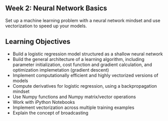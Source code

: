 ## Week 2: Neural Network Basics

Set up a machine learning problem with a neural network mindset and use vectorization to speed up your models. 

## Learning Objectives

* Build a logistic regression model structured as a shallow neural network
* Build the general architecture of a learning algorithm, including parameter initialization, cost function and gradient calculation, and optimization implemetation (gradient descent)
* Implement computationally efficient and highly vectorized versions of models
* Compute derivatives for logistic regression, using a backpropagation mindset
* Use Numpy functions and Numpy matrix/vector operations
* Work with iPython Notebooks
* Implement vectorization across multiple training examples
* Explain the concept of broadcasting